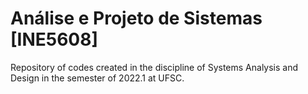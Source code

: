 # Análise e Projeto de Sistemas [INE5608]

Repository of codes created in the discipline of Systems Analysis and Design in the semester of 2022.1 at UFSC.
